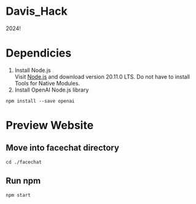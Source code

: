 # Davis_Hack
2024!

# Dependicies
1. Install Node.js\
Visit [Node.js](https://nodejs.org/en) and download version 20.11.0 LTS. Do not
have to install Tools for Native Modules.
2. Install OpenAI Node.js library
```
npm install --save openai
```

# Preview Website 
## Move into facechat directory
```
cd ./facechat
```
## Run npm
```
npm start
```
